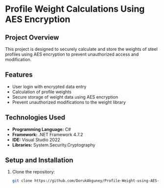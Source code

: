 # Profile Weight Calculations Using AES Encryption

## Project Overview

This project is designed to securely calculate and store the weights of steel profiles using AES encryption to prevent unauthorized access and modification. 

## Features

- User login with encrypted data entry
- Calculation of profile weights
- Secure storage of weight data using AES encryption
- Prevent unauthorized modifications to the weight library

## Technologies Used

- **Programming Language:** C#
- **Framework:** .NET Framework 4.7.2
- **IDE:** Visual Studio 2022
- **Libraries:** System.Security.Cryptography

## Setup and Installation

1. Clone the repository:
   ```sh
   git clone https://github.com/DorukAkguney/Profile-Weight-using-AES-Encryption.git
